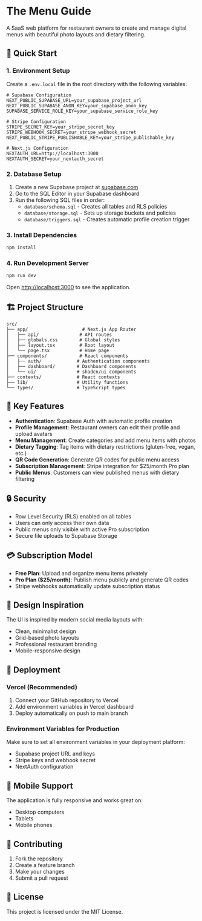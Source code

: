 # The Menu Guide

A SaaS web platform for restaurant owners to create and manage digital menus with beautiful photo layouts and dietary filtering.

## 🚀 Quick Start

### 1. Environment Setup

Create a `.env.local` file in the root directory with the following variables:

```env
# Supabase Configuration
NEXT_PUBLIC_SUPABASE_URL=your_supabase_project_url
NEXT_PUBLIC_SUPABASE_ANON_KEY=your_supabase_anon_key
SUPABASE_SERVICE_ROLE_KEY=your_supabase_service_role_key

# Stripe Configuration
STRIPE_SECRET_KEY=your_stripe_secret_key
STRIPE_WEBHOOK_SECRET=your_stripe_webhook_secret
NEXT_PUBLIC_STRIPE_PUBLISHABLE_KEY=your_stripe_publishable_key

# Next.js Configuration
NEXTAUTH_URL=http://localhost:3000
NEXTAUTH_SECRET=your_nextauth_secret
```

### 2. Database Setup

1. Create a new Supabase project at [supabase.com](https://supabase.com)
2. Go to the SQL Editor in your Supabase dashboard
3. Run the following SQL files in order:
   - `database/schema.sql` - Creates all tables and RLS policies
   - `database/storage.sql` - Sets up storage buckets and policies
   - `database/triggers.sql` - Creates automatic profile creation trigger

### 3. Install Dependencies

```bash
npm install
```

### 4. Run Development Server

```bash
npm run dev
```

Open [http://localhost:3000](http://localhost:3000) to see the application.

## 🏗️ Project Structure

```
src/
├── app/                    # Next.js App Router
│   ├── api/               # API routes
│   ├── globals.css        # Global styles
│   ├── layout.tsx         # Root layout
│   └── page.tsx           # Home page
├── components/            # React components
│   ├── auth/             # Authentication components
│   ├── dashboard/        # Dashboard components
│   └── ui/               # shadcn/ui components
├── contexts/             # React contexts
├── lib/                  # Utility functions
└── types/                # TypeScript types
```

## 🧩 Key Features

- **Authentication**: Supabase Auth with automatic profile creation
- **Profile Management**: Restaurant owners can edit their profile and upload avatars
- **Menu Management**: Create categories and add menu items with photos
- **Dietary Tagging**: Tag items with dietary restrictions (gluten-free, vegan, etc.)
- **QR Code Generation**: Generate QR codes for public menu access
- **Subscription Management**: Stripe integration for $25/month Pro plan
- **Public Menus**: Customers can view published menus with dietary filtering

## 🔒 Security

- Row Level Security (RLS) enabled on all tables
- Users can only access their own data
- Public menus only visible with active Pro subscription
- Secure file uploads to Supabase Storage

## 💳 Subscription Model

- **Free Plan**: Upload and organize menu items privately
- **Pro Plan ($25/month)**: Publish menu publicly and generate QR codes
- Stripe webhooks automatically update subscription status

## 🎨 Design Inspiration

The UI is inspired by modern social media layouts with:
- Clean, minimalist design
- Grid-based photo layouts
- Professional restaurant branding
- Mobile-responsive design

## 🚀 Deployment

### Vercel (Recommended)

1. Connect your GitHub repository to Vercel
2. Add environment variables in Vercel dashboard
3. Deploy automatically on push to main branch

### Environment Variables for Production

Make sure to set all environment variables in your deployment platform:
- Supabase project URL and keys
- Stripe keys and webhook secret
- NextAuth configuration

## 📱 Mobile Support

The application is fully responsive and works great on:
- Desktop computers
- Tablets
- Mobile phones

## 🤝 Contributing

1. Fork the repository
2. Create a feature branch
3. Make your changes
4. Submit a pull request

## 📄 License

This project is licensed under the MIT License.